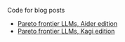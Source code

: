 Code for blog posts

- [Pareto frontier LLMs, Aider edition](https://samek.fyi/pareto-frontier-llms-aider-edition/)
- [Pareto frontier LLMs, Kagi edition](https://samek.fyi/pareto-frontier-models-kagi-edition/)
